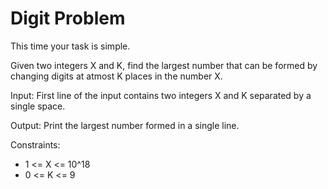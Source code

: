 # Digit Problem

This time your task is simple.

Given two integers X and K, find the largest number that can be formed by changing digits at atmost K places in the number X.

Input:
First line of the input contains two integers X and K separated by a single space.

Output:
Print the largest number formed in a single line.

Constraints:
 * 1 <= X <= 10^18
 * 0 <= K <= 9

